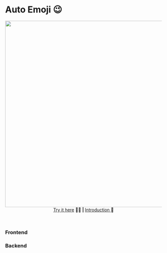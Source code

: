 # Auto Emoji 😉
<p align="center">
  <img src="https://i.imgur.com/4O6QgfK.gif" width="600" >
  <br/>
  <a href="https://autoemoji.netlify.app/">Try it here</a> 🤘🏼   <b>| </b>    <a href="https://youtu.be/O_UxyTzbU3U">   Introduction </a> 📼
</p>
<br/>


### Frontend

### Backend

